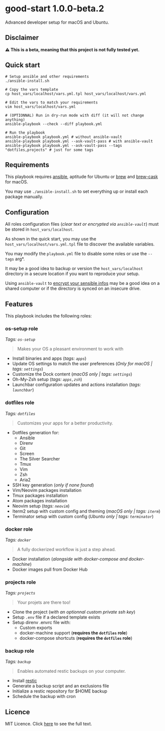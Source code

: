 # good-start 1.0.0-beta.2

Advanced developer setup for macOS and Ubuntu.

## Disclaimer

**⚠️ This is a beta, meaning that this project is not fully tested yet.**

## Quick start

```shell
# Setup ansible and other requirements
./ansible-install.sh

# Copy the vars template
cp host_vars/localhost/vars.yml.tpl host_vars/localhost/vars.yml

# Edit the vars to match your requirements
vim host_vars/localhost/vars.yml

# (OPTIONNAL) Run in dry-run mode with diff (it will not change anything)
ansible-playbook --check --diff playbook.yml

# Run the playbook
ansible-playbook playbook.yml # without ansible-vault
ansible-playbook playbook.yml --ask-vault-pass # with ansible-vault
ansible-playbook playbook.yml --ask-vault-pass --tags "dotfiles,projects" # just for some tags
```

## Requirements

This playbook requires [ansible](https://github.com/ansible/ansible),
aptitude for Ubuntu or [brew](https://brew.sh/index_fr.html) and
[brew-cask](https://caskroom.github.io/) for macOS.

You may use `./ansible-install.sh` to set everything up or install each package
manually.

## Configuration

All roles configuration files (*clear text or encrypted via `ansible-vault`*)
must be stored in `host_vars/localhost`.

As shown in the quick start, you may use the `host_vars/localhost/vars.yml.tpl`
file to discover the available variables.

You may modify the `playbook.yml` file to disable some roles or use
the `--tags` arg*.

It may be a good idea to backup or version the `host_vars/localhost` directory
in a secure location if you want to reproduce your setup.

Using `ansible-vault` to [encrypt your sensible infos](http://docs.ansible.com/ansible/latest/playbooks_best_practices.html#best-practices-for-variables-and-vaults) may be a good idea on a shared computer or if the directory is
synced on an insecure drive.

## Features

This playbook includes the following roles:

### os-setup role

*Tags: `os-setup`*

> Makes your OS a pleasant environment to work with

- Install binaries and apps (*tags: `apps`*)
- Update OS settings to match the user preferences
  (*Only for macOS | tags: `settings`*)
- Customize the Dock content (*macOS only | tags: `settings`*)
- Oh-My-Zsh setup (*tags: `apps,zsh`*)
- Launchbar configuration updates and actions installation (*tags: `launchbar`*)

### dotfiles role

*Tags: `dotfiles`*

> Customizes your apps for a better productivity.

- Dotfiles generation for:
    - Ansible
    - Direnv
    - Git
    - Screen
    - The Silver Searcher
    - Tmux
    - Vim
    - Zsh
    - Aria2
- SSH key generation (*only if none found*)
- Vim/Neovim packages installation
- Tmux packages installation
- Atom packages installation
- Neovim setup (*tags: `neovim`*)
- Iterm2 setup with custom config and theming (*macOS only | tags: `iterm`*)
- Terminator setup with custom config (*Ubuntu only | tags: `terminator`*)

### docker role

*Tags: `docker`*

> A fully dockerized workflow is just a step ahead.

- Docker installation (*alongside with docker-compose and docker-machine*)
- Docker images pull from Docker Hub

### projects role

*Tags: `projects`*

> Your projets are there too!

- Clone the project (*with an optionnal custom private ssh key*)
- Setup `.env` file if a declared template exists
- Setup direnv .envrc file with:
  - Custom exports
  - docker-machine support (**requires the `dotfiles` role**)
  - docker-compose shortcuts (**requires the `dotfiles` role**)

### backup role

*Tags: `backup`*

> Enables automated restic backups on your computer.

- Install [restic](https://github.com/restic/restic)
- Generate a backup script and an exclusions file
- Initialize a restic repository for $HOME backup
- Schedule the backup with cron

## Licence

MIT Licence. Click [here](LICENCE) to see the full text.
